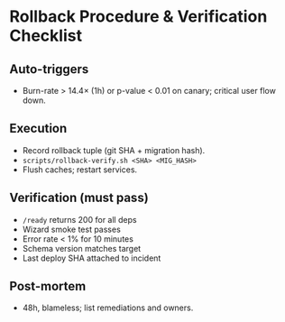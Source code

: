 # Rollback Procedure & Verification Checklist

## Auto-triggers
- Burn-rate > 14.4× (1h) or p-value < 0.01 on canary; critical user flow down.

## Execution
- Record rollback tuple (git SHA + migration hash).
- `scripts/rollback-verify.sh <SHA> <MIG_HASH>`
- Flush caches; restart services.

## Verification (must pass)
- `/ready` returns 200 for all deps
- Wizard smoke test passes
- Error rate < 1% for 10 minutes
- Schema version matches target
- Last deploy SHA attached to incident

## Post-mortem
- 48h, blameless; list remediations and owners.
